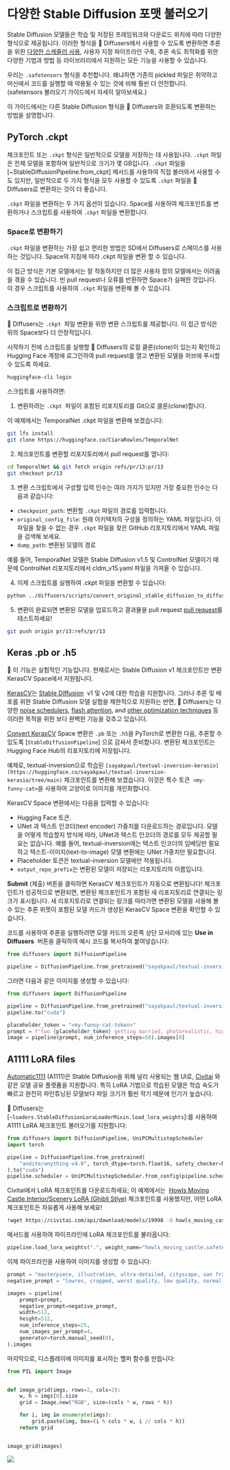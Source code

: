 <!--Copyright 2024 The HuggingFace Team. All rights reserved.

Licensed under the Apache License, Version 2.0 (the "License"); you may not use this file except in compliance with
the License. You may obtain a copy of the License at

http://www.apache.org/licenses/LICENSE-2.0

Unless required by applicable law or agreed to in writing, software distributed under the License is distributed on
an "AS IS" BASIS, WITHOUT WARRANTIES OR CONDITIONS OF ANY KIND, either express or implied. See the License for the
specific language governing permissions and limitations under the License.
-->

# 다양한 Stable Diffusion 포맷 불러오기

Stable Diffusion 모델들은 학습 및 저장된 프레임워크와 다운로드 위치에 따라 다양한 형식으로 제공됩니다. 이러한 형식을 🤗 Diffusers에서 사용할 수 있도록 변환하면 추론을 위한 [다양한 스케줄러 사용](schedulers), 사용자 지정 파이프라인 구축, 추론 속도 최적화를 위한 다양한 기법과 방법 등 라이브러리에서 지원하는 모든 기능을 사용할 수 있습니다.

<Tip>

우리는 `.safetensors` 형식을 추천합니다. 왜냐하면 기존의 pickled 파일은 취약하고 머신에서 코드를 실행할 때 악용될 수 있는 것에 비해 훨씬 더 안전합니다. (safetensors 불러오기 가이드에서 자세히 알아보세요.)

</Tip>

이 가이드에서는 다른 Stable Diffusion 형식을 🤗 Diffusers와 호환되도록 변환하는 방법을 설명합니다.

## PyTorch .ckpt

체크포인트 또는 `.ckpt` 형식은 일반적으로 모델을 저장하는 데 사용됩니다. `.ckpt` 파일은 전체 모델을 포함하며 일반적으로 크기가 몇 GB입니다. `.ckpt` 파일을 [~StableDiffusionPipeline.from_ckpt] 메서드를 사용하여 직접 불러와서 사용할 수도 있지만, 일반적으로 두 가지 형식을 모두 사용할 수 있도록 `.ckpt` 파일을 🤗 Diffusers로 변환하는 것이 더 좋습니다.

`.ckpt` 파일을 변환하는 두 가지 옵션이 있습니다. Space를 사용하여 체크포인트를 변환하거나 스크립트를 사용하여 `.ckpt` 파일을 변환합니다.

### Space로 변환하기

`.ckpt` 파일을 변환하는 가장 쉽고 편리한 방법은 SD에서 Diffusers로 스페이스를 사용하는 것입니다. Space의 지침에 따라 .ckpt 파일을 변환 할 수 있습니다.

이 접근 방식은 기본 모델에서는 잘 작동하지만 더 많은 사용자 정의 모델에서는 어려움을 겪을 수 있습니다. 빈 pull request나 오류를 반환하면 Space가 실패한 것입니다.
이 경우 스크립트를 사용하여 `.ckpt` 파일을 변환해 볼 수 있습니다.

### 스크립트로 변환하기

🤗 Diffusers는 `.ckpt`  파일 변환을 위한 변환 스크립트를 제공합니다. 이 접근 방식은 위의 Space보다 더 안정적입니다.

시작하기 전에 스크립트를 실행할 🤗 Diffusers의 로컬 클론(clone)이 있는지 확인하고 Hugging Face 계정에 로그인하여 pull request를 열고 변환된 모델을 허브에 푸시할 수 있도록 하세요.

```bash
huggingface-cli login
```

스크립트를 사용하려면:

1. 변환하려는 `.ckpt`  파일이 포함된 리포지토리를 Git으로 클론(clone)합니다.

이 예제에서는 TemporalNet .ckpt 파일을 변환해 보겠습니다:

```bash
git lfs install
git clone https://huggingface.co/CiaraRowles/TemporalNet
```

2. 체크포인트를 변환할 리포지토리에서 pull request를 엽니다:

```bash
cd TemporalNet && git fetch origin refs/pr/13:pr/13
git checkout pr/13
```

3. 변환 스크립트에서 구성할 입력 인수는 여러 가지가 있지만 가장 중요한 인수는 다음과 같습니다:

- `checkpoint_path`: 변환할 `.ckpt` 파일의 경로를 입력합니다.
- `original_config_file`: 원래 아키텍처의 구성을 정의하는 YAML 파일입니다. 이 파일을 찾을 수 없는 경우 `.ckpt` 파일을 찾은 GitHub 리포지토리에서 YAML 파일을 검색해 보세요.
- `dump_path`: 변환된 모델의 경로

예를 들어, TemporalNet 모델은 Stable Diffusion v1.5 및 ControlNet 모델이기 때문에 ControlNet 리포지토리에서 cldm_v15.yaml 파일을 가져올 수 있습니다.

4. 이제 스크립트를 실행하여 .ckpt 파일을 변환할 수 있습니다:

```bash
python ../diffusers/scripts/convert_original_stable_diffusion_to_diffusers.py --checkpoint_path temporalnetv3.ckpt --original_config_file cldm_v15.yaml --dump_path ./ --controlnet
```

5. 변환이 완료되면 변환된 모델을 업로드하고 결과물을 pull request [pull request](https://huggingface.co/CiaraRowles/TemporalNet/discussions/13)를 테스트하세요!

```bash
git push origin pr/13:refs/pr/13
```

## **Keras .pb or .h5**

🧪 이 기능은 실험적인 기능입니다. 현재로서는 Stable Diffusion v1 체크포인트만 변환 KerasCV Space에서 지원됩니다.

[KerasCV](https://keras.io/keras_cv/)는 [Stable Diffusion](https://github.com/keras-team/keras-cv/blob/master/keras_cv/models/stable_diffusion)  v1 및 v2에 대한 학습을 지원합니다. 그러나 추론 및 배포를 위한 Stable Diffusion 모델 실험을 제한적으로 지원하는 반면, 🤗 Diffusers는 다양한 [noise schedulers](https://huggingface.co/docs/diffusers/using-diffusers/schedulers), [flash attention](https://huggingface.co/docs/diffusers/optimization/xformers), and [other optimization techniques](https://huggingface.co/docs/diffusers/optimization/fp16) 등 이러한 목적을 위한 보다 완벽한 기능을 갖추고 있습니다.

[Convert KerasCV](https://huggingface.co/spaces/sayakpaul/convert-kerascv-sd-diffusers) Space 변환은 `.pb` 또는 `.h5`을 PyTorch로 변환한 다음, 추론할 수 있도록 [`StableDiffusionPipeline`] 으로 감싸서 준비합니다. 변환된 체크포인트는 Hugging Face Hub의 리포지토리에 저장됩니다.

예제로, textual-inversion으로 학습된 `[sayakpaul/textual-inversion-kerasio](https://huggingface.co/sayakpaul/textual-inversion-kerasio/tree/main)` 체크포인트를 변환해 보겠습니다. 이것은 특수 토큰  `<my-funny-cat>`을 사용하여 고양이로 이미지를 개인화합니다.

KerasCV Space 변환에서는 다음을 입력할 수 있습니다:

- Hugging Face 토큰.
- UNet 과 텍스트 인코더(text encoder) 가중치를 다운로드하는 경로입니다. 모델을 어떻게 학습할지 방식에 따라, UNet과 텍스트 인코더의 경로를 모두 제공할 필요는 없습니다. 예를 들어, textual-inversion에는 텍스트 인코더의 임베딩만 필요하고 텍스트-이미지(text-to-image) 모델 변환에는 UNet 가중치만 필요합니다.
- Placeholder 토큰은 textual-inversion 모델에만 적용됩니다.
- `output_repo_prefix`는 변환된 모델이 저장되는 리포지토리의 이름입니다.

**Submit** (제출) 버튼을 클릭하면 KerasCV 체크포인트가 자동으로 변환됩니다! 체크포인트가 성공적으로 변환되면, 변환된 체크포인트가 포함된 새 리포지토리로 연결되는 링크가 표시됩니다. 새 리포지토리로 연결되는 링크를 따라가면 변환된 모델을 사용해 볼 수 있는 추론 위젯이 포함된 모델 카드가 생성된 KerasCV Space 변환을 확인할 수 있습니다.

코드를 사용하여 추론을 실행하려면 모델 카드의 오른쪽 상단 모서리에 있는 **Use in Diffusers**  버튼을 클릭하여 예시 코드를 복사하여 붙여넣습니다:

```py
from diffusers import DiffusionPipeline

pipeline = DiffusionPipeline.from_pretrained("sayakpaul/textual-inversion-cat-kerascv_sd_diffusers_pipeline")
```

그러면 다음과 같은 이미지를 생성할 수 있습니다:

```py
from diffusers import DiffusionPipeline

pipeline = DiffusionPipeline.from_pretrained("sayakpaul/textual-inversion-cat-kerascv_sd_diffusers_pipeline")
pipeline.to("cuda")

placeholder_token = "<my-funny-cat-token>"
prompt = f"two {placeholder_token} getting married, photorealistic, high quality"
image = pipeline(prompt, num_inference_steps=50).images[0]
```

## **A1111 LoRA files**

[Automatic1111](https://github.com/AUTOMATIC1111/stable-diffusion-webui) (A1111)은 Stable Diffusion을 위해 널리 사용되는 웹 UI로, [Civitai](https://civitai.com/) 와 같은 모델 공유 플랫폼을 지원합니다. 특히 LoRA 기법으로 학습된 모델은 학습 속도가 빠르고 완전히 파인튜닝된 모델보다 파일 크기가 훨씬 작기 때문에 인기가 높습니다.

🤗 Diffusers는 [`~loaders.StableDiffusionLoraLoaderMixin.load_lora_weights`]:를 사용하여 A1111 LoRA 체크포인트 불러오기를 지원합니다:

```py
from diffusers import DiffusionPipeline, UniPCMultistepScheduler
import torch

pipeline = DiffusionPipeline.from_pretrained(
    "andite/anything-v4.0", torch_dtype=torch.float16, safety_checker=None
).to("cuda")
pipeline.scheduler = UniPCMultistepScheduler.from_config(pipeline.scheduler.config)
```

Civitai에서 LoRA 체크포인트를 다운로드하세요; 이 예제에서는  [Howls Moving Castle,Interior/Scenery LoRA (Ghibli Stlye)](https://civitai.com/models/14605?modelVersionId=19998) 체크포인트를 사용했지만, 어떤 LoRA 체크포인트든 자유롭게 사용해 보세요!

```bash
!wget https://civitai.com/api/download/models/19998 -O howls_moving_castle.safetensors
```

메서드를 사용하여 파이프라인에 LoRA 체크포인트를 불러옵니다:

```py
pipeline.load_lora_weights(".", weight_name="howls_moving_castle.safetensors")
```

이제 파이프라인을 사용하여 이미지를 생성할 수 있습니다:

```py
prompt = "masterpiece, illustration, ultra-detailed, cityscape, san francisco, golden gate bridge, california, bay area, in the snow, beautiful detailed starry sky"
negative_prompt = "lowres, cropped, worst quality, low quality, normal quality, artifacts, signature, watermark, username, blurry, more than one bridge, bad architecture"

images = pipeline(
    prompt=prompt,
    negative_prompt=negative_prompt,
    width=512,
    height=512,
    num_inference_steps=25,
    num_images_per_prompt=4,
    generator=torch.manual_seed(0),
).images
```

마지막으로, 디스플레이에 이미지를 표시하는 헬퍼 함수를 만듭니다:

```py
from PIL import Image


def image_grid(imgs, rows=2, cols=2):
    w, h = imgs[0].size
    grid = Image.new("RGB", size=(cols * w, rows * h))

    for i, img in enumerate(imgs):
        grid.paste(img, box=(i % cols * w, i // cols * h))
    return grid


image_grid(images)
```

<div class="flex justify-center">
  <img src="https://huggingface.co/datasets/huggingface/documentation-images/resolve/main/diffusers/a1111-lora-sf.png" />
</div>
